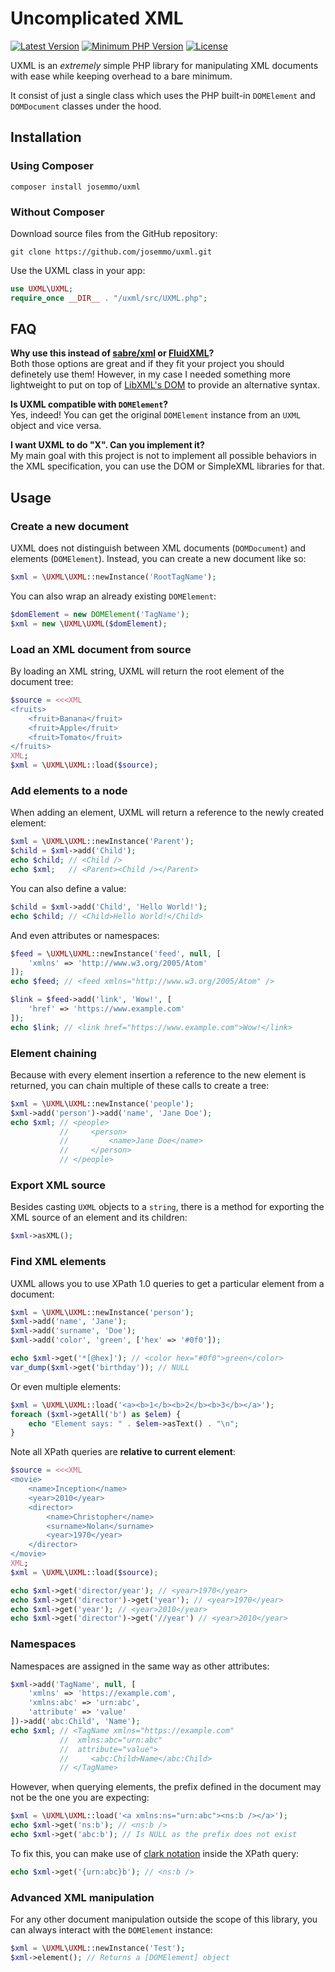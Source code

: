 # Uncomplicated XML
[![Latest Version](https://poser.pugx.org/josemmo/uxml/version)](https://packagist.org/packages/josemmo/uxml)
[![Minimum PHP Version](https://img.shields.io/packagist/php-v/josemmo/uxml)](#installation)
[![License](https://poser.pugx.org/josemmo/uxml/license)](LICENSE)

UXML is an *extremely* simple PHP library for manipulating XML documents with ease while keeping overhead to a bare minimum.

It consist of just a single class which uses the PHP built-in `DOMElement` and `DOMDocument` classes under the hood.

## Installation

### Using Composer
```
composer install josemmo/uxml
```

### Without Composer
Download source files from the GitHub repository:
```
git clone https://github.com/josemmo/uxml.git
```

Use the UXML class in your app:
```php
use UXML\UXML;
require_once __DIR__ . "/uxml/src/UXML.php";
```

## FAQ
**Why use this instead of [sabre/xml](https://github.com/sabre-io/xml) or [FluidXML](https://github.com/servo-php/fluidxml)?**\
Both those options are great and if they fit your project you should definetely use them! However, in my case I needed something more lightweight to put on top of [LibXML's DOM](https://www.php.net/manual/en/book.dom.php) to provide an alternative syntax.

**Is UXML compatible with `DOMElement`?**\
Yes, indeed! You can get the original `DOMElement` instance from an `UXML` object and vice versa.

**I want UXML to do "X". Can you implement it?**\
My main goal with this project is not to implement all possible behaviors in the XML specification, you can use the DOM or SimpleXML libraries for that.

## Usage

### Create a new document
UXML does not distinguish between XML documents (`DOMDocument`) and elements (`DOMElement`). Instead, you can create a new document like so:
```php
$xml = \UXML\UXML::newInstance('RootTagName');
```

You can also wrap an already existing `DOMElement`:
```php
$domElement = new DOMElement('TagName');
$xml = new \UXML\UXML($domElement);
```

### Load an XML document from source
By loading an XML string, UXML will return the root element of the document tree:
```php
$source = <<<XML
<fruits>
    <fruit>Banana</fruit>
    <fruit>Apple</fruit>
    <fruit>Tomato</fruit>
</fruits>
XML;
$xml = \UXML\UXML::load($source);
```

### Add elements to a node
When adding an element, UXML will return a reference to the newly created element:
```php
$xml = \UXML\UXML::newInstance('Parent');
$child = $xml->add('Child');
echo $child; // <Child />
echo $xml;   // <Parent><Child /></Parent>
```

You can also define a value:
```php
$child = $xml->add('Child', 'Hello World!');
echo $child; // <Child>Hello World!</Child>
```

And even attributes or namespaces:
```php
$feed = \UXML\UXML::newInstance('feed', null, [
    'xmlns' => 'http://www.w3.org/2005/Atom'
]);
echo $feed; // <feed xmlns="http://www.w3.org/2005/Atom" />

$link = $feed->add('link', 'Wow!', [
    'href' => 'https://www.example.com'
]);
echo $link; // <link href="https://www.example.com">Wow!</link>
```

### Element chaining
Because with every element insertion a reference to the new element is returned, you can chain multiple of these calls to create a tree:
```php
$xml = \UXML\UXML::newInstance('people');
$xml->add('person')->add('name', 'Jane Doe');
echo $xml; // <people>
           //     <person>
           //         <name>Jane Doe</name>
           //     </person>
           // </people>
```

### Export XML source
Besides casting `UXML` objects to a `string`, there is a method for exporting the XML source of an element and its children:
```php
$xml->asXML();
```

### Find XML elements
UXML allows you to use XPath 1.0 queries to get a particular element from a document:
```php
$xml = \UXML\UXML::newInstance('person');
$xml->add('name', 'Jane');
$xml->add('surname', 'Doe');
$xml->add('color', 'green', ['hex' => '#0f0']);

echo $xml->get('*[@hex]'); // <color hex="#0f0">green</color>
var_dump($xml->get('birthday')); // NULL
```

Or even multiple elements:
```php
$xml = \UXML\UXML::load('<a><b>1</b><b>2</b><b>3</b></a>');
foreach ($xml->getAll('b') as $elem) {
    echo "Element says: " . $elem->asText() . "\n";
}
```

Note all XPath queries are **relative to current element**:
```php
$source = <<<XML
<movie>
    <name>Inception</name>
    <year>2010</year>
    <director>
        <name>Christopher</name>
        <surname>Nolan</surname>
        <year>1970</year>
    </director>
</movie>
XML;
$xml = \UXML\UXML::load($source);

echo $xml->get('director/year'); // <year>1970</year>
echo $xml->get('director')->get('year'); // <year>1970</year>
echo $xml->get('year'); // <year>2010</year>
echo $xml->get('director')->get('//year') // <year>2010</year>
```

### Namespaces
Namespaces are assigned in the same way as other attributes:
```php
$xml->add('TagName', null, [
    'xmlns' => 'https://example.com',
    'xmlns:abc' => 'urn:abc',
    'attribute' => 'value'
])->add('abc:Child', 'Name');
echo $xml; // <TagName xmlns="https://example.com"
           //  xmlns:abc="urn:abc"
           //  attribute="value">
           //     <abc:Child>Name</abc:Child>
           // </TagName>
```

However, when querying elements, the prefix defined in the document may not be the one you are expecting:
```php
$xml = \UXML\UXML::load('<a xmlns:ns="urn:abc"><ns:b /></a>');
echo $xml->get('ns:b'); // <ns:b />
echo $xml->get('abc:b'); // Is NULL as the prefix does not exist
```

To fix this, you can make use of [clark notation](https://sabre.io/xml/clark-notation/) inside the XPath query:
```php
echo $xml->get('{urn:abc}b'); // <ns:b />
```

### Advanced XML manipulation
For any other document manipulation outside the scope of this library, you can always interact with the `DOMElement` instance:
```php
$xml = \UXML\UXML::newInstance('Test');
$xml->element(); // Returns a [DOMElement] object
```
